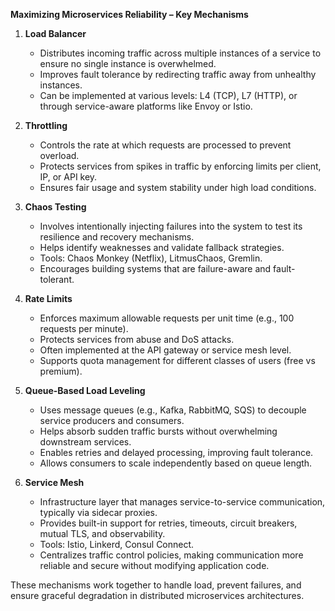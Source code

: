 **Maximizing Microservices Reliability – Key Mechanisms**

1. **Load Balancer**

   * Distributes incoming traffic across multiple instances of a service to ensure no single instance is overwhelmed.
   * Improves fault tolerance by redirecting traffic away from unhealthy instances.
   * Can be implemented at various levels: L4 (TCP), L7 (HTTP), or through service-aware platforms like Envoy or Istio.

2. **Throttling**

   * Controls the rate at which requests are processed to prevent overload.
   * Protects services from spikes in traffic by enforcing limits per client, IP, or API key.
   * Ensures fair usage and system stability under high load conditions.

3. **Chaos Testing**

   * Involves intentionally injecting failures into the system to test its resilience and recovery mechanisms.
   * Helps identify weaknesses and validate fallback strategies.
   * Tools: Chaos Monkey (Netflix), LitmusChaos, Gremlin.
   * Encourages building systems that are failure-aware and fault-tolerant.

4. **Rate Limits**

   * Enforces maximum allowable requests per unit time (e.g., 100 requests per minute).
   * Protects services from abuse and DoS attacks.
   * Often implemented at the API gateway or service mesh level.
   * Supports quota management for different classes of users (free vs premium).

5. **Queue-Based Load Leveling**

   * Uses message queues (e.g., Kafka, RabbitMQ, SQS) to decouple service producers and consumers.
   * Helps absorb sudden traffic bursts without overwhelming downstream services.
   * Enables retries and delayed processing, improving fault tolerance.
   * Allows consumers to scale independently based on queue length.

6. **Service Mesh**

   * Infrastructure layer that manages service-to-service communication, typically via sidecar proxies.
   * Provides built-in support for retries, timeouts, circuit breakers, mutual TLS, and observability.
   * Tools: Istio, Linkerd, Consul Connect.
   * Centralizes traffic control policies, making communication more reliable and secure without modifying application code.

These mechanisms work together to handle load, prevent failures, and ensure graceful degradation in distributed microservices architectures.
